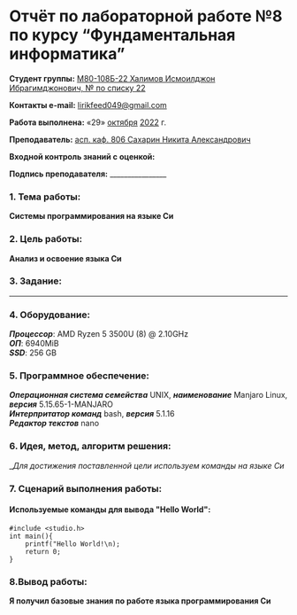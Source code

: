 # Отчёт по лабораторной работе №8 по курсу “Фундаментальная информатика”

<b>Студент группы:</b> <ins>М80-108Б-22 Халимов Исмоилджон Ибрагимджонович, № по списку 22</ins> 

<b>Контакты e-mail:</b> <ins>lirikfeed049@gmail.com</ins>

<b>Работа выполнена:</b> «29» <ins>октября</ins> <ins>2022</ins> г.

<b>Преподаватель:</b> <ins>асп. каф. 806 Сахарин Никита Александрович</ins>

<b>Входной контроль знаний с оценкой:</b> <ins></ins>


<b>Подпись преподавателя:</b> ________________
### 1. Тема работы:
__Системы программирования на языке Си__

### 2. Цель работы:
__Анализ и освоение языка Си__

### 3. Задание:
___

### 4. Оборудование:
___Процессор___: AMD Ryzen 5 3500U (8) @ 2.10GHz \
___ОП___: 6940MiB \
___SSD___: 256 GB

### 5. Программное обеспечение:
___Операционная система семейства___ UNIX, ___наименование___ Manjaro Linux, ___версия___  5.15.65-1-MANJARO \
___Интерпритатор команд___ bash, ___версия___ 5.1.16 \
___Редактор текстов___ nano

### 6. Идея, метод, алгоритм решения:
__Для достижения поставленной цели используем команды на языке Си_

### 7. Сценарий выполнения работы:
#### Используемые команды для вывода "Hello World":
```
#include <studio.h>
int main(){
    printf("Hello World!\n);
    return 0;
}
```


### 8.Вывод работы:

__Я получил базовые знания по работе языка программирования Си__



